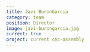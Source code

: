 ```yaml
---
title: Javi BuronGarcia
category: team
position: Director
image: javi-burongarcia.jpg
current: true
project: current cnc-assembly
---
```

